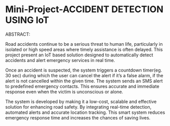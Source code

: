 # Mini-Project-ACCIDENT DETECTION USING IoT

ABSTRACT:

Road accidents continue to be a serious threat to human life, particularly in isolated or high speed areas where timely assistance is often delayed. 
This project present an IoT based solution designed to automatically detect accidents and alert emergency services in real time. 

Once an accident is suspected, the system triggers a countdown timer(eg. 30 sec) during which the user can cancel the alert if it’s a false alarm, if the alert is not cancelled within the given time. 
The system sends an SMS alert to predefined emergency contacts. 
This ensures accurate and immediate response even when the victim is unconscious or alone. 

The system is developed by making it a low-cost, scalable and effective solution for enhancing road safety. By integrating real-time detection, automated alerts and accurate location tracking.
This smart system reduces emergency response time and increases the chances of saving lives.

